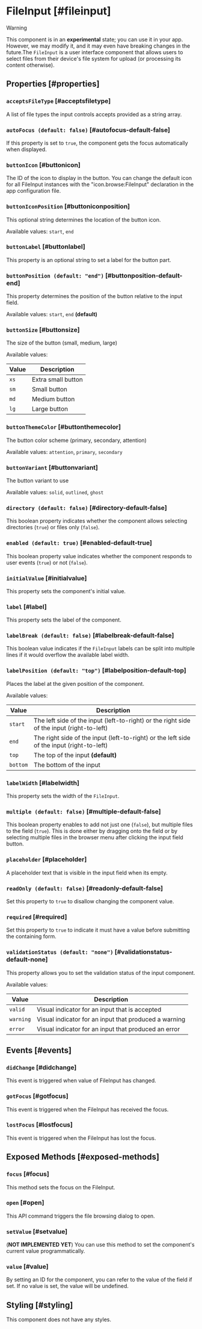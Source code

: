 # FileInput [#fileinput]

>[!WARNING]
> This component is in an **experimental** state; you can use it in your app. However, we may modify it, and it may even have breaking changes in the future.The `FileInput` is a user interface component that allows users to select files from their device's file system for upload (or processing its content otherwise).

## Properties [#properties]

### `acceptsFileType` [#acceptsfiletype]

A list of file types the input controls accepts provided as a string array.

### `autoFocus (default: false)` [#autofocus-default-false]

If this property is set to `true`, the component gets the focus automatically when displayed.

### `buttonIcon` [#buttonicon]

The ID of the icon to display in the button. You can change the default icon for all FileInput instances with the "icon.browse:FileInput" declaration in the app configuration file.

### `buttonIconPosition` [#buttoniconposition]

This optional string determines the location of the button icon.

Available values: `start`, `end`

### `buttonLabel` [#buttonlabel]

This property is an optional string to set a label for the button part.

### `buttonPosition (default: "end")` [#buttonposition-default-end]

This property determines the position of the button relative to the input field.

Available values: `start`, `end` **(default)**

### `buttonSize` [#buttonsize]

The size of the button (small, medium, large)

Available values:

| Value | Description |
| --- | --- |
| `xs` | Extra small button |
| `sm` | Small button |
| `md` | Medium button |
| `lg` | Large button |

### `buttonThemeColor` [#buttonthemecolor]

The button color scheme (primary, secondary, attention)

Available values: `attention`, `primary`, `secondary`

### `buttonVariant` [#buttonvariant]

The button variant to use

Available values: `solid`, `outlined`, `ghost`

### `directory (default: false)` [#directory-default-false]

This boolean property indicates whether the component allows selecting directories (`true`) or files only (`false`).

### `enabled (default: true)` [#enabled-default-true]

This boolean property value indicates whether the component responds to user events (`true`) or not (`false`).

### `initialValue` [#initialvalue]

This property sets the component's initial value.

### `label` [#label]

This property sets the label of the component.

### `labelBreak (default: false)` [#labelbreak-default-false]

This boolean value indicates if the `FileInput` labels can be split into multiple lines if it would overflow the available label width.

### `labelPosition (default: "top")` [#labelposition-default-top]

Places the label at the given position of the component.

Available values:

| Value | Description |
| --- | --- |
| `start` | The left side of the input (left-to-right) or the right side of the input (right-to-left) |
| `end` | The right side of the input (left-to-right) or the left side of the input (right-to-left) |
| `top` | The top of the input **(default)** |
| `bottom` | The bottom of the input |

### `labelWidth` [#labelwidth]

This property sets the width of the `FileInput`.

### `multiple (default: false)` [#multiple-default-false]

This boolean property enables to add not just one (`false`), but multiple files to the field (`true`). This is done either by dragging onto the field or by selecting multiple files in the browser menu after clicking the input field button.

### `placeholder` [#placeholder]

A placeholder text that is visible in the input field when its empty.

### `readOnly (default: false)` [#readonly-default-false]

Set this property to `true` to disallow changing the component value.

### `required` [#required]

Set this property to `true` to indicate it must have a value before submitting the containing form.

### `validationStatus (default: "none")` [#validationstatus-default-none]

This property allows you to set the validation status of the input component.

Available values:

| Value | Description |
| --- | --- |
| `valid` | Visual indicator for an input that is accepted |
| `warning` | Visual indicator for an input that produced a warning |
| `error` | Visual indicator for an input that produced an error |

## Events [#events]

### `didChange` [#didchange]

This event is triggered when value of FileInput has changed.

### `gotFocus` [#gotfocus]

This event is triggered when the FileInput has received the focus.

### `lostFocus` [#lostfocus]

This event is triggered when the FileInput has lost the focus.

## Exposed Methods [#exposed-methods]

### `focus` [#focus]

This method sets the focus on the FileInput.

### `open` [#open]

This API command triggers the file browsing dialog to open.

### `setValue` [#setvalue]

(**NOT IMPLEMENTED YET**) You can use this method to set the component's current value programmatically.

### `value` [#value]

By setting an ID for the component, you can refer to the value of the field if set. If no value is set, the value will be undefined.

## Styling [#styling]

This component does not have any styles.
